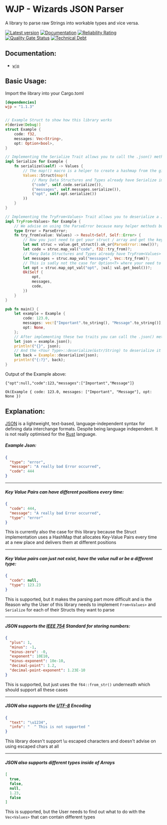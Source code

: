 # WJP - Wizards JSON Parser

A library to parse raw Strings into 
workable types and vice versa.

[![Latest version](https://img.shields.io/badge/crates.io-1.1.3-red)](https://crates.io/crates/wjp)
[![Documentation](https://docs.rs/log/badge.svg)](https://docs.rs/wjp)
[![Reliability Rating](https://sonarcloud.io/api/project_badges/measure?project=AdrisGithub_wjp&metric=reliability_rating)](https://sonarcloud.io/summary/new_code?id=AdrisGithub_wjp)
[![Quality Gate Status](https://sonarcloud.io/api/project_badges/measure?project=AdrisGithub_wjp&metric=alert_status)](https://sonarcloud.io/summary/new_code?id=AdrisGithub_wjp)
[![Technical Debt](https://sonarcloud.io/api/project_badges/measure?project=AdrisGithub_wjp&metric=sqale_index)](https://sonarcloud.io/summary/new_code?id=AdrisGithub_wjp)
## Documentation:

* [`wjp`](https://docs.rs/wjp)

## Basic Usage:

Import the library into your Cargo.toml

```toml
[dependencies]
wjp = "1.1.3"
```

```rust

// Example Struct to show how this library works
#[derive(Debug)]
struct Example {
    code: f32,
    messages: Vec<String>,
    opt: Option<bool>,
}

// Implementing the Serialize Trait allows you to call the .json() method on your struct
impl Serialize for Example {
    fn serialize(&self) -> Values {
        // The map!() macro is a helper to create a hashmap from the given values
        Values::Struct(map!(
            // Many Data Structures and Types already have Serialize implemented
            ("code", self.code.serialize()),
            ("messages", self.messages.serialize()),
            ("opt", self.opt.serialize())
        ))
    }
}

// Implementing the TryFrom<Values> Trait allows you to deserialize a JSON String into your struct
impl TryFrom<Values> for Example {
    // We advise on using the ParseError because many helper methods build on this error
    type Error = ParseError;
    fn try_from(value: Values) -> Result<Self, Self::Error> {
        // Now you just need to get your struct / array and get the keys with their appropriate values
        let mut struc = value.get_struct().ok_or(ParseError::new())?;
        let code = struc.map_val("code", f32::try_from)?;
        // Many Data Structures and Types already have TryFrom<Values> implemented
        let messages = struc.map_val("messages", Vec::try_from)?;
        // This is sadly not the case for Option<T> where your need to find out what the type of T is and parse that
        let opt = struc.map_opt_val("opt", |val| val.get_bool())?;
        Ok(Self {
            opt,
            messages,
            code,
        })
    }
}

pub fn main() {
    let example = Example {
        code: 123.0,
        messages: vec!["Important".to_string(), "Message".to_string()],
        opt: None,
    };
    // After implementing these two traits you can call the .json() method to serialize your struct
    let json = example.json();
    println!("{}", json);
    // And the <Your Type>::deserialize(&str/String) to deserialize it 
    let back = Example::deserialize(json);
    println!("{:?}", back);
}

```

Output of the Example above:

```text
{"opt":null,"code":123,"messages":["Important","Message"]}

Ok(Example { code: 123.0, messages: ["Important", "Message"], opt: None })
```

## Explanation:

[JSON](https://datatracker.ietf.org/doc/html/rfc8259) 
is a lightweight, text-based, language-independent syntax for defining data 
interchange formats. Despite being language independent. It is not really optimised
for the [Rust](https://www.rust-lang.org/) language. 

##### Example Json:

```json
{
  "type": "error",
  "message": "A really bad Error occurred",
  "code": 444
}
```

---

##### Key Value Pairs can have different positions every time:

```json
{
  "code": 444,
  "message": "A really bad Error occurred",
  "type": "error"
}
```

This is currently also the case for this library because the Struct implementation uses a 
HashMap that allocates Key-Value Pairs every time at a new place and delivers them at different positions

---

##### Key Value pairs can just not exist, have the value null or be a different type:

```json
{
  "code": null,
  "type": 123.23
}
```

This is supported, but it makes the parsing part more difficult and is the Reason why 
the User of this library needs to implement `From<Values>` and `Serialize` for each of
their Structs they want to parse

---

##### JSON supports the [IEEE 754](https://de.wikipedia.org/wiki/IEEE_754) Standard for storing numbers:

```json
{
  "plus": 1,
  "minus": -1,
  "minus-zero": -0,
  "exponent": 10E10,
  "minus-exponent": 10e-10,
  "decimal-point": 1.2,
  "decimal-point-exponent": 1.23E-10
}
```
This is supported, but just uses the `f64::from_str()` underneath which should support all these cases 

---

##### JSON also supports the [UTF-8](https://datatracker.ietf.org/doc/html/rfc3629) Encoding

```json
{
  "text": "\u1234",
  "info": "  ^ This is not supported "
}
```
This library doesn't support \u escaped characters and doesn't advise on using escaped chars at all


---

##### JSON also supports different types inside of Arrays 

```json
[
  true,
  false,
  null,
  1.23,
  false
]
```
This is supported, but the User needs to find out what to do with
the `Vec<Values>` that can contain different types
